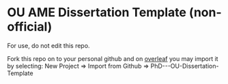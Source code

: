 # OU AME Dissertation Template (non-official)

For use, do not edit this repo. 

Fork this repo on to your personal github and on [overleaf](https://www.overleaf.com) you may import it by selecting:
New Project => Import from Github => PhD---OU-Dissertation-Template

